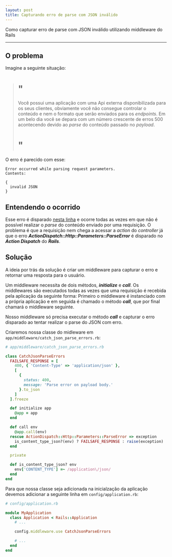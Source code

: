 ```yaml
---
layout: post
title: Capturando erro de parse com JSON inválido
---
```


Como capturar erro de parse com JSON inválido utilizando middleware do Rails

-----

## O problema

Imagine a seguinte situação:

> # "
> Você possui uma aplicação com uma Api externa disponibilizada para os seus
> clientes, obviamente você não consegue controlar o conteúdo e nem o formato
> que serão enviados para os *endpoints*. Em um belo dia você se depara com um
> número crescente de erros 500 acontecendo devido ao *parse* do conteúdo passado
> no *payload*.
> # "

O erro é parecido com esse:

```
Error occurred while parsing request parameters.
Contents:

{
  invalid JSON
}
```

## Entendendo o ocorrido

Esse erro é disparado [nesta linha](https://github.com/rails/rails/blob/98a57aa5f610bc66af31af409c72173cdeeb3c9e/actionpack/lib/action_dispatch/http/parameters.rb#L114)
e ocorre todas as vezes em que não é possível realizar o *parse* do conteúdo enviado por uma requisição.
O problema é que a requisição nem chega a acessar a *action* do *controller* já que o erro
***ActionDispatch::Http::Parameters::ParseError*** é disparado no ***Action Dispatch*** do ***Rails***.

## Solução

A ideia por trás da solução é criar um middleware para capturar o erro e
retornar uma resposta para o usuário.

Um middleware necessita de dois métodos, ***initialize*** e ***call***. Os middlewares
são executados todas as vezes que uma requisição é recebida pela aplicação
da seguinte forma: Primeiro o middleware é instanciado com a própria aplicação
e em seguida é chamado o método ***call***, que por final chamará o middleware seguinte.

Nosso middleware só precisa executar o método ***call*** e capturar o erro
disparado ao tentar realizar o parse do JSON com erro.

Criaremos nossa classe do midleware em `app/middleware/catch_json_parse_errors.rb`:

``` ruby
# app/middleware/catch_json_parse_errors.rb

class CatchJsonParseErrors
  FAILSAFE_RESPONSE = [
    400, { 'Content-Type' => 'application/json' },
    [
      {
        status: 400,
        message: 'Parse error on payload body.'
      }.to_json
    ]
  ].freeze

  def initialize app
    @app = app
  end

  def call env
    @app.call(env)
  rescue ActionDispatch::Http::Parameters::ParseError => exception
    is_content_type_json?(env) ? FAILSAFE_RESPONSE : raise(exception)
  end

  private

  def is_content_type_json? env
    env['CONTENT_TYPE'] =~ /application\/json/
  end
end
```

Para que nossa classe seja adicionada na inicialzação da aplicação devemos adicionar
a seguinte linha em `config/application.rb`:

``` ruby
# config/application.rb

module MyApplication
  class Application < Rails::Application
    # ...

    config.middleware.use CatchJsonParseErrors

    # ...
  end
end
```
